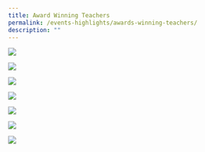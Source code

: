 ```yaml
---
title: Award Winning Teachers
permalink: /events-highlights/awards-winning-teachers/
description: ""
---
```

![](/images/Mdm-Sumathy-Thirumaran-200x300.jpeg)

![](/images/Mr%20Anil%20Vasudevan.jpeg)

![](/images/Mrs-Tan-Puay-Hoon-683x1024.jpeg)

![](/images/Mrs-Karen-Ong-683x1024.jpeg)

![](/images/Mr-Zaki-Zufakar-683x1024.jpeg)

![](/images/Mdm-Rita-Zarina-Mohd-Nazeer-683x1024.jpeg)

![](/images/Mdm-Rashidah-Binte-Abdullah-683x1024.jpeg)